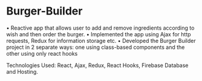 # Burger-Builder
• Reactive app that allows user to add and remove ingredients according to wish and then order the burger.
• Implemented the app using Ajax for http requests, Redux for information storage etc. 
• Developed the Burger Builder project in 2 separate ways: one using class-based components and the other using only react hooks 

Technologies Used: React, Ajax, Redux, React Hooks, Firebase Database and Hosting.
